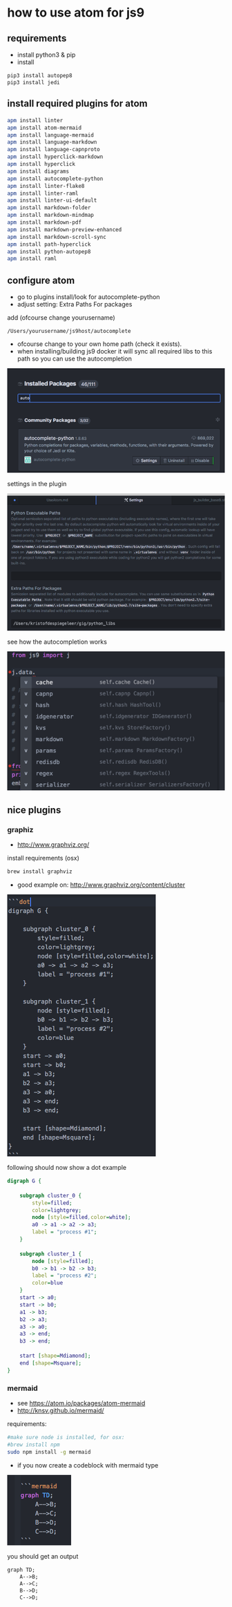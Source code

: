 
# how to use atom for js9

## requirements

- install python3 & pip
- install

```
pip3 install autopep8
pip3 install jedi
```

## install required plugins for atom

```bash
apm install linter
apm install atom-mermaid
apm install language-mermaid
apm install language-markdown
apm install language-capnproto
apm install hyperclick-markdown
apm install hyperclick
apm install diagrams
apm install autocomplete-python
apm install linter-flake8
apm install linter-raml
apm install linter-ui-default
apm install markdown-folder
apm install markdown-mindmap
apm install markdown-pdf
apm install markdown-preview-enhanced
apm install markdown-scroll-sync
apm install path-hyperclick
apm install python-autopep8
apm install raml

```

## configure atom

- go to plugins install/look for autocomplete-python
- adjust setting: Extra Paths For packages

add (ofcourse change yourusername)
```
/Users/yourusername/js9host/autocomplete
```

- ofcourse change to your own home path (check it exists).
- when installing/building js9 docker it will sync all required libs to this path so you can use the autocompletion

![](plugins_autocomplete.png)

settings in the plugin

![](autocomplete.png)

see how the autocompletion  works

![](js9_autocomplete.png)

## nice plugins

### graphiz

- http://www.graphviz.org/

install requirements (osx)

```bash
brew install graphviz
```

- good example on: http://www.graphviz.org/content/cluster

![](dot_example.png)

following should now show a dot example

```dot
digraph G {

	subgraph cluster_0 {
		style=filled;
		color=lightgrey;
		node [style=filled,color=white];
		a0 -> a1 -> a2 -> a3;
		label = "process #1";
	}

	subgraph cluster_1 {
		node [style=filled];
		b0 -> b1 -> b2 -> b3;
		label = "process #2";
		color=blue
	}
	start -> a0;
	start -> b0;
	a1 -> b3;
	b2 -> a3;
	a3 -> a0;
	a3 -> end;
	b3 -> end;

	start [shape=Mdiamond];
	end [shape=Msquare];
}
```

### mermaid

- see  https://atom.io/packages/atom-mermaid
- http://knsv.github.io/mermaid/

requirements:

```bash
#make sure node is installed, for osx:
#brew install npm
sudo npm install -g mermaid
```

- if you now create a codeblock with mermaid type

![](mermaid_codeblock.png)

you should get an output

```mermaid
graph TD;
    A-->B;
    A-->C;
    B-->D;
    C-->D;
```
